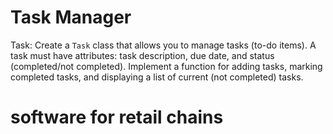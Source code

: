 # Task Manager
Task: Create a `Task` class that allows you to manage tasks (to-do items).
A task must have attributes: task description, due date, and status (completed/not completed).
Implement a function for adding tasks, marking completed tasks, and displaying a list of current (not completed) tasks.

# software for retail chains

 
